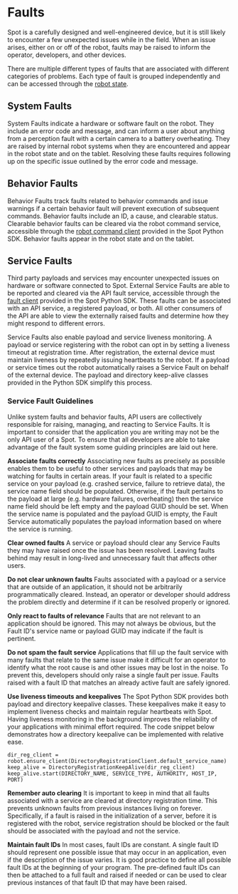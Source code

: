<!--
Copyright (c) 2023 Boston Dynamics, Inc.  All rights reserved.

Downloading, reproducing, distributing or otherwise using the SDK Software
is subject to the terms and conditions of the Boston Dynamics Software
Development Kit License (20191101-BDSDK-SL).
-->

# Faults

Spot is a carefully designed and well-engineered device, but it is still likely to encounter a few unexpected issues while in the field. When an issue arises, either on or off of the robot, faults may be raised to inform the operator, developers, and other devices.

There are multiple different types of faults that are associated with different categories of problems. Each type of fault is grouped independently and can be accessed through the [robot state](../../protos/bosdyn/api/robot_state.proto).

## System Faults
System Faults indicate a hardware or software fault on the robot. They include an error code and message, and can inform a user about anything from a perception fault with a certain camera to a battery overheating. They are raised by internal robot systems when they are encountered and appear in the robot state and on the tablet. Resolving these faults requires following up on the specific issue outlined by the error code and message.

## Behavior Faults
Behavior Faults track faults related to behavior commands and issue warnings if a certain behavior fault will prevent execution of subsequent commands. Behavior faults include an ID, a cause, and clearable status. Clearable behavior faults can be cleared via the robot command service, accessible through the [robot command client](../../python/bosdyn-client/src/bosdyn/client/robot_command.py) provided in the Spot Python SDK. Behavior faults appear in the robot state and on the tablet.

## Service Faults
Third party payloads and services may encounter unexpected issues on hardware or software connected to Spot. External Service Faults are able to be reported and cleared via the API fault service, accessible through the [fault client](../../python/bosdyn-client/src/bosdyn/client/fault.py) provided in the Spot Python SDK. These faults can be associated with an API service, a registered payload, or both. All other consumers of the API are able to view the externally raised faults and determine how they might respond to different errors.

Service Faults also enable payload and service liveness monitoring. A payload or service registering with the robot can opt in by setting a liveness timeout at registration time. After registration, the external device must maintain liveness by repeatedly issuing heartbeats to the robot. If a payload or service times out the robot automatically raises a Service Fault on behalf of the external device. The payload and directory keep-alive classes provided in the Python SDK simplify this process.

### Service Fault Guidelines
Unlike system faults and behavior faults, API users are collectively responsible for raising, managing, and reacting to Service Faults. It is important to consider that the application you are writing may not be the only API user of a Spot. To ensure that all developers are able to take advantage of the fault system some guiding principles are laid out here.

**Associate faults correctly**
Associating new faults as precisely as possible enables them to be useful to other services and payloads that may be watching for faults in certain areas. If your fault is related to a specific service on your payload (e.g. crashed service, failure to retrieve data), the service name field should be populated. Otherwise, if the fault pertains to the payload at large (e.g. hardware failures, overheating) then the service name field should be left empty and the payload GUID should be set. When the service name is populated and the payload GUID is empty, the Fault Service automatically populates the payload information based on where the service is running.

**Clear owned faults**
A service or payload should clear any Service Faults they may have raised once the issue has been resolved. Leaving faults behind may result in long-lived and unnecessary fault that affects other users.

**Do not clear unknown faults**
Faults associated with a payload or a service that are outside of an application, it should not be arbitrarily programmatically cleared. Instead, an operator or developer should address the problem directly and determine if it can be resolved properly or ignored.

**Only react to faults of relevance**
Faults that are not relevant to an application should be ignored. This may not always be obvious, but the Fault ID's service name or payload GUID may indicate if the fault is pertinent.

**Do not spam the fault service**
Applications that fill up the fault service with many faults that relate to the same issue make it difficult for an operator to identify what the root cause is and other issues may be lost in the noise. To prevent this, developers should only raise a single fault per issue. Faults raised with a fault ID that matches an already active fault are safely ignored.

**Use liveness timeouts and keepalives**
The Spot Python SDK provides both payload and directory keepalive classes. These keepalives make it easy to implement liveness checks and maintain regular heartbeats with Spot. Having liveness monitoring in the background improves the reliability of your applications with minimal effort required. The code snippet below demonstrates how a directory keepalive can be implemented with relative ease.
```
dir_reg_client = robot.ensure_client(DirectoryRegistrationClient.default_service_name)
keep_alive = DirectoryRegistrationKeepAlive(dir_reg_client)
keep_alive.start(DIRECTORY_NAME, SERVICE_TYPE, AUTHORITY, HOST_IP, PORT)
```

**Remember auto clearing**
It is important to keep in mind that all faults associated with a service are cleared at directory registration time. This prevents unknown faults from previous instances living on forever. Specifically, if a fault is raised in the initialization of a server, before it is registered with the robot, service registration should be blocked or the fault should be associated with the payload and not the service.

**Maintain fault IDs**
In most cases, fault IDs are constant. A single fault ID should represent one possible issue that may occur in an application, even if the description of the issue varies. It is good practice to define all possible fault IDs at the beginning of your program. The pre-defined fault IDs can then be attached to a full fault and raised if needed or can be used to clear previous instances of that fault ID that may have been raised.
